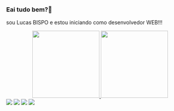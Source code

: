 ### Eai tudo bem?👋
sou Lucas BISPO e estou iniciando como desenvolvedor WEB!!! 
<div align="center">
  <a href="https://github.com/DevBispo99">
  <img height="180em" src="https://github-readme-stats.vercel.app/api?username=DevBispo99&show_icons=true&theme=merko&include_all_commits=true&count_private=true"/>
  <img height="180em" src="https://github-readme-stats.vercel.app/api/top-langs/?username=DevBispo99&layout=compact&langs_count=7&theme=merko"/>
</div>

<div style= "display: inline_block><br> 
  <a href="https://instagram.com/sr.bispo99" target="_blank"><img src="https://img.shields.io/badge/-Instagram-%23E4405F?style=for-the-badge&logo=instagram&logoColor=white" target="_blank"></a>
  <a href = "mailto:contatorafaballerini@gmail.com"><img src="https://img.shields.io/badge/-Gmail-%23333?style=for-the-badge&logo=gmail&logoColor=white" target="_blank"></a>
  <a href="https://www.linkedin.com/in/lucas-bispo-45506a145/" target="_blank"><img src="https://img.shields.io/badge/-LinkedIn-%230077B5?style=for-the-badge&logo=linkedin&logoColor=white" target="_blank"></a> 
   <a href="https://wa.me/5563992930757" target="_blank"><img src= "https://img.shields.io/badge/WhatsApp-25D366?style=for-the-badge&logo=whatsapp&logoColor=white" target="_blank"></a>

</div>

